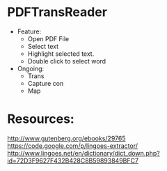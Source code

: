 # PDFTransReader
- Feature:
  - Open PDF File
  - Select text 
  - Highlight selected text.
  - Double click to select word
- Ongoing:
  - Trans
  - Capture con
  - Map 
  
# Resources:
http://www.gutenberg.org/ebooks/29765
https://code.google.com/p/lingoes-extractor/
http://www.lingoes.net/en/dictionary/dict_down.php?id=72D3F9627F432B428C8B59893849BFC7
